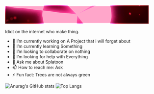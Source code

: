 ![WOW cool thing](https://github.com/RTXT25/RTXT25/blob/main/standard.gif)

Idiot on the internet who make thing. 

- 🔭 I’m currently working on A Project that i will forget about
- 🌱 I’m currently learning Something
- 👯 I’m looking to collaborate on nothing
- 🤔 I’m looking for help with Everything
- 💬 Ask me about Splatoon
- 📫 How to reach me: Ask
- ⚡ Fun fact: Trees are not always green

![Anurag's GitHub stats](https://github-readme-stats.vercel.app/api?username=RTXT25&show_icons=true&theme=merko) ![Top Langs](https://github-readme-stats.vercel.app/api/top-langs/?username=RTXT25&layout=compact&theme=merko)


<!--
**RTXT25/RTXT25** is a ✨ _special_ ✨ repository because its `README.md` (this file) appears on your GitHub profile.

Here are some ideas to get you started:

- 🔭 I’m currently working on ...
- 🌱 I’m currently learning ...
- 👯 I’m looking to collaborate on ...
- 🤔 I’m looking for help with ...
- 💬 Ask me about ...
- 📫 How to reach me: ...
- ⚡ Fun fact: ...
-->
